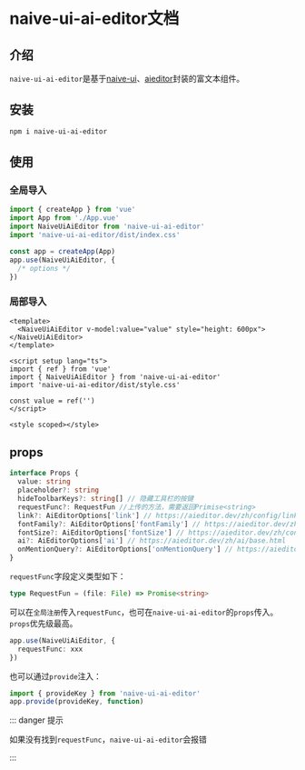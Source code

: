 # naive-ui-ai-editor文档

## 介绍

`naive-ui-ai-editor`是基于[naive-ui](https://ui.naiveadmin.com/zh-CN/os-theme)、[aieditor](https://aieditor.dev/)封装的富文本组件。

## 安装

```bash
npm i naive-ui-ai-editor
```

## 使用

### 全局导入

```ts
import { createApp } from 'vue'
import App from './App.vue'
import NaiveUiAiEditor from 'naive-ui-ai-editor'
import 'naive-ui-ai-editor/dist/index.css'

const app = createApp(App)
app.use(NaiveUiAiEditor, {
  /* options */
})
```

### 局部导入

```vue
<template>
  <NaiveUiAiEditor v-model:value="value" style="height: 600px"></NaiveUiAiEditor>
</template>

<script setup lang="ts">
import { ref } from 'vue'
import { NaiveUiAiEditor } from 'naive-ui-ai-editor'
import 'naive-ui-ai-editor/dist/style.css'

const value = ref('')
</script>

<style scoped></style>
```

## props

```ts
interface Props {
  value: string
  placeholder?: string
  hideToolbarKeys?: string[] // 隐藏工具栏的按键
  requestFunc?: RequestFun //上传的方法，需要返回Primise<string>
  link?: AiEditorOptions['link'] // https://aieditor.dev/zh/config/link.html
  fontFamily?: AiEditorOptions['fontFamily'] // https://aieditor.dev/zh/config/fontFamily.html
  fontSize?: AiEditorOptions['fontSize'] // https://aieditor.dev/zh/config/fontSize.html
  ai?: AiEditorOptions['ai'] // https://aieditor.dev/zh/ai/base.html
  onMentionQuery?: AiEditorOptions['onMentionQuery'] // https://aieditor.dev/zh/config/mention.html
}
```

`requestFunc`字段定义类型如下：

```ts
type RequestFun = (file: File) => Promise<string>
```

可以在`全局注册`传入`requestFunc`，也可在`naive-ui-ai-editor`的`props`传入。`props`优先级最高。

```ts
app.use(NaiveUiAiEditor, {
  requestFunc: xxx
})
```

也可以通过`provide`注入：

```ts
import { provideKey } from 'naive-ui-ai-editor'
app.provide(provideKey, function)
```

::: danger 提示

如果没有找到`requestFunc`，`naive-ui-ai-editor`会报错

:::
